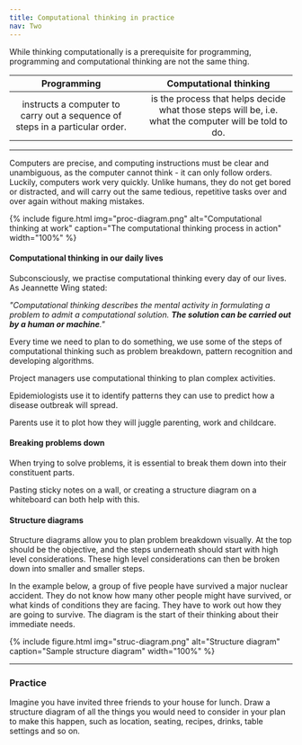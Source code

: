```yaml
---
title: Computational thinking in practice
nav: Two
---
```


While thinking computationally is a prerequisite for programming, programming and computational thinking are not the same thing.


| **Programming** | &nbsp; |  **Computational thinking** |
| :---: | :---: | :---: | 
| instructs a computer to carry out a sequence of steps in a particular order. | &nbsp; | is the process that helps decide what those steps will be, i.e.  what the computer will be told to do. |      

------

Computers are precise, and computing instructions must be clear and unambiguous, as the computer cannot think - it can only follow orders. Luckily, computers work very quickly. Unlike humans, they do not get bored or distracted, and will carry out the same tedious, repetitive tasks over and over again without making mistakes.

{% include figure.html img="proc-diagram.png" alt="Computational thinking at work" caption="The computational thinking process in action" width="100%" %}

#### Computational thinking in our daily lives

Subconsciously, we practise computational thinking every day of our lives. As Jeannette Wing stated: 

*"Computational thinking describes the mental activity in formulating a problem to admit a computational solution. **The solution can be carried out by a human or machine**."*

Every time we need to plan to do something, we use some of the steps of computational thinking such as problem breakdown, pattern recognition and developing algorithms. 

Project managers use computational thinking to plan complex activities. 

Epidemiologists use it to identify patterns they can use to predict how a disease outbreak will spread. 

Parents use it to plot how they will juggle parenting, work and childcare.

#### Breaking problems down

When trying to solve problems, it is essential to break them down into their constituent parts. 

Pasting sticky notes on a wall, or creating a structure diagram on a whiteboard can both help with this. 

#### Structure diagrams

Structure diagrams allow you to plan problem breakdown visually. At the top should be the objective, and the steps underneath should start with high level considerations. These high level considerations can then be broken down into smaller and smaller steps.

In the example below, a group of five people have survived a major nuclear accident. They do not know how many other people might have survived, or what kinds of conditions they are facing. They have to work out how they are going to survive. The diagram is the start of their thinking about their immediate needs. 

{% include figure.html img="struc-diagram.png" alt="Structure diagram" caption="Sample structure diagram" width="100%" %}

---------

### Practice

Imagine you have invited three friends to your house for lunch. Draw a structure diagram of all the things you would need to consider in your plan to make this happen, such as location, seating, recipes, drinks, table settings and so on.
